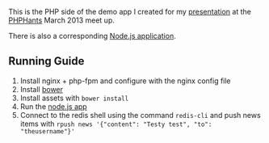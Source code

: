 This is the PHP side of the demo app I created for my [presentation](http://www.slideshare.net/leeboynton/integrating-nodejs-with-php-march-2013-1) at the [PHPHants](http://www.phphants.co.uk/) March 2013 meet up.

There is also a corresponding [Node.js application](https://github.com/lboynton/phphants-march-node).

Running Guide
---

1. Install nginx + php-fpm and configure with the nginx config file
2. Install [bower](http://twitter.github.com/bower/)
3. Install assets with `bower install`
4. Run the [node.js app](https://github.com/lboynton/phphants-march-node)
5. Connect to the redis shell using the command `redis-cli` and push news items with `rpush news '{"content": "Testy test", "to": "theusername"}'`
